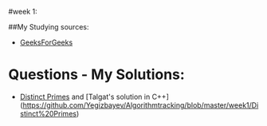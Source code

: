 #week 1:

##My Studying sources:
- [GeeksForGeeks](http://www.geeksforgeeks.org/sieve-of-eratosthenes/)

# Questions - My Solutions:
- [Distinct Primes](http://www.spoj.com/problems/AMR11E/)  and   [Talgat's solution in C++] (https://github.com/Yegizbayev/Algorithmtracking/blob/master/week1/Distinct%20Primes) 




